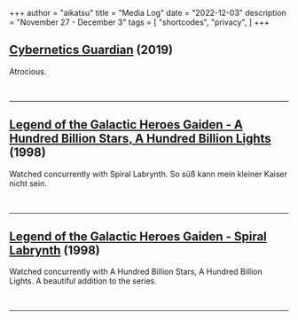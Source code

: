 +++
author = "aikatsu"
title = "Media Log"
date = "2022-12-03"
description = "November 27 - December 3"
tags = [
    "shortcodes",
    "privacy",
]
+++


## [Cybernetics Guardian](https://anidb.net/anime/1615) (2019)
Atrocious.

<br>

---

## [Legend of the Galactic Heroes Gaiden - A Hundred Billion Stars, A Hundred Billion Lights](https://anidb.net/anime/1310) (1998)
Watched concurrently with Spiral Labrynth. So süß kann mein kleiner Kaiser nicht sein.

<br>

---

## [Legend of the Galactic Heroes Gaiden - Spiral Labrynth](https://anidb.net/anime/1310) (1998)
Watched concurrently with A Hundred Billion Stars, A Hundred Billion Lights. A beautiful addition to the series.

<br>

---

<br>


